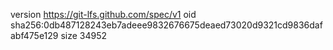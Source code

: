 version https://git-lfs.github.com/spec/v1
oid sha256:0db487128243eb7adeee9832676675deaed73020d9321cd9836dafabf475e129
size 34952
